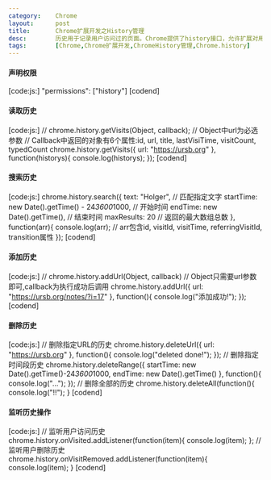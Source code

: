 ```yaml
---
category:    Chrome
layout:      post
title:       Chrome扩展开发之History管理
desc:        历史用于记录用户访问过的页面。Chrome提供了history接口，允许扩展对用户的访问历史进行管理。
tags:        [Chrome,Chrome扩展开发,ChromeHistory管理,Chrome.history]
---
```

#### 声明权限
[code:js:]
"permissions": ["history"]
[codend]

#### 读取历史
[code:js:]
// chrome.history.getVisits(Object, callback);
// Object中url为必选参数
// Callback中返回的对象有6个属性:id, url, title, lastVisiTime, visitCount, typedCount
chrome.history.getVisits({
    url: "https://ursb.org"
}, function(historys){
    console.log(historys);
});
[codend]

#### 搜索历史
[code:js:]
chrome.history.search({
    text: "Holger",    // 匹配指定文字
    startTime: new Date().getTime() - 24*3600*1000,    // 开始时间
    endTime: new Date().getTime(),    // 结束时间
    maxResults: 20    // 返回的最大数组总数
}, function(arr){
    console.log(arr);    // arr包含id, visitId, visitTime, referringVisitId, transition属性
});
[codend]

#### 添加历史
[code:js:]
// chrome.history.addUrl(Object, callback)
// Object只需要url参数即可,callback为执行成功后调用
chrome.history.addUrl({
    url: "https://ursb.org/notes/?i=17"
}, function(){
    console.log("添加成功!");
});
[codend]

#### 删除历史
[code:js:]
// 删除指定URL的历史
chrome.history.deleteUrl({
    url: "https://ursb.org"
}, function(){
    console.log("deleted done!");
});
// 删除指定时间段历史
chrome.history.deleteRange({
    startTime: new Date().getTime()-24*3600*1000,
    endTime: new Date().getTime()
}, function(){
    console.log("...");
});
// 删除全部的历史
chrome.history.deleteAll(function(){
    console.log("!!");
}
[codend]

#### 监听历史操作
[code:js:]
// 监听用户访问历史
chrome.history.onVisited.addListener(function(item){
    console.log(item);
};
// 监听用户删除历史
chrome.history.onVisitRemoved.addListener(function(item){
    console.log(item);
}
[codend]